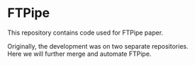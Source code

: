 # FTPipe

This repository contains code used for FTPipe paper.

Originally, the development was on two separate repositories.\
Here we will further merge and automate FTPipe.